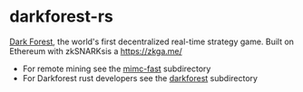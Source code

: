 # darkforest-rs

[Dark Forest](https://zkga.me/), the world's first decentralized real-time strategy game. Built on Ethereum with zkSNARKsis a <https://zkga.me/>

- For remote mining see the [mimc-fast](mimc-fast) subdirectory
- For Darkforest rust developers see the [darkforest](darkforest) subdirectory
